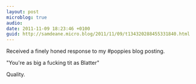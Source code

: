 ```yaml
---
layout: post
microblog: true
audio: 
date: 2011-11-09 18:23:46 +0100
guid: http://samdeane.micro.blog/2011/11/09/t134320288455331840.html
---
```

Received a finely honed response to my #poppies blog posting.

"You're as big a fucking tit as Blatter"

Quality.
